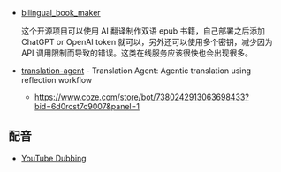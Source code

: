 
- [bilingual_book_maker](https://github.com/yihong0618/bilingual_book_maker)

    这个开源项目可以使用 AI 翻译制作双语 epub 书籍，自己部署之后添加 ChatGPT or OpenAI token 就可以，另外还可以使用多个密钥，减少因为 API 调用限制而导致的错误。这类在线服务应该很快也会出现很多。

- [translation-agent](https://github.com/andrewyng/translation-agent) - Translation Agent: Agentic translation using reflection workflow

    - https://www.coze.com/store/bot/7380242913063698433?bid=6d0rcst7c9007&panel=1

## 配音

- [YouTube Dubbing](https://www.youtube-dubbing.com/zh/)